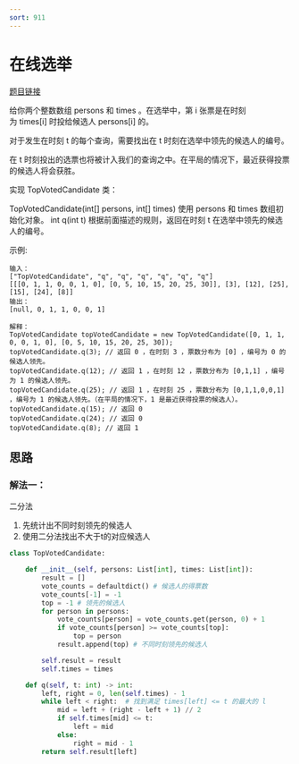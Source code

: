 ```yaml
---
sort: 911
---
```

# 在线选举

[题目链接](https://leetcode-cn.com/problems/online-election/)

给你两个整数数组 persons 和 times 。在选举中，第 i 张票是在时刻为 times[i] 时投给候选人 persons[i] 的。

对于发生在时刻 t 的每个查询，需要找出在 t 时刻在选举中领先的候选人的编号。

在 t 时刻投出的选票也将被计入我们的查询之中。在平局的情况下，最近获得投票的候选人将会获胜。

实现 TopVotedCandidate 类：

TopVotedCandidate(int[] persons, int[] times) 使用 persons 和 times 数组初始化对象。
int q(int t) 根据前面描述的规则，返回在时刻 t 在选举中领先的候选人的编号。

示例:
```
输入：
["TopVotedCandidate", "q", "q", "q", "q", "q", "q"]
[[[0, 1, 1, 0, 0, 1, 0], [0, 5, 10, 15, 20, 25, 30]], [3], [12], [25], [15], [24], [8]]
输出：
[null, 0, 1, 1, 0, 0, 1]

解释：
TopVotedCandidate topVotedCandidate = new TopVotedCandidate([0, 1, 1, 0, 0, 1, 0], [0, 5, 10, 15, 20, 25, 30]);
topVotedCandidate.q(3); // 返回 0 ，在时刻 3 ，票数分布为 [0] ，编号为 0 的候选人领先。
topVotedCandidate.q(12); // 返回 1 ，在时刻 12 ，票数分布为 [0,1,1] ，编号为 1 的候选人领先。
topVotedCandidate.q(25); // 返回 1 ，在时刻 25 ，票数分布为 [0,1,1,0,0,1] ，编号为 1 的候选人领先。（在平局的情况下，1 是最近获得投票的候选人）。
topVotedCandidate.q(15); // 返回 0
topVotedCandidate.q(24); // 返回 0
topVotedCandidate.q(8); // 返回 1
```


## 思路
### 解法一：

二分法
1. 先统计出不同时刻领先的候选人
2. 使用二分法找出不大于t的对应候选人


```python
class TopVotedCandidate:

    def __init__(self, persons: List[int], times: List[int]):
        result = []
        vote_counts = defaultdict() # 候选人的得票数
        vote_counts[-1] = -1
        top = -1 # 领先的候选人
        for person in persons:
            vote_counts[person] = vote_counts.get(person, 0) + 1
            if vote_counts[person] >= vote_counts[top]:
                top = person
            result.append(top) # 不同时刻领先的候选人

        self.result = result
        self.times = times

    def q(self, t: int) -> int:
        left, right = 0, len(self.times) - 1
        while left < right:  # 找到满足 times[left] <= t 的最大的 l
            mid = left + (right - left + 1) // 2
            if self.times[mid] <= t:
                left = mid
            else:
                right = mid - 1
        return self.result[left]
```

